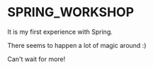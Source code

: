 # SPRING_WORKSHOP

It is my first experience with Spring.

There seems to happen a lot of magic around :)

Can't wait for more!
